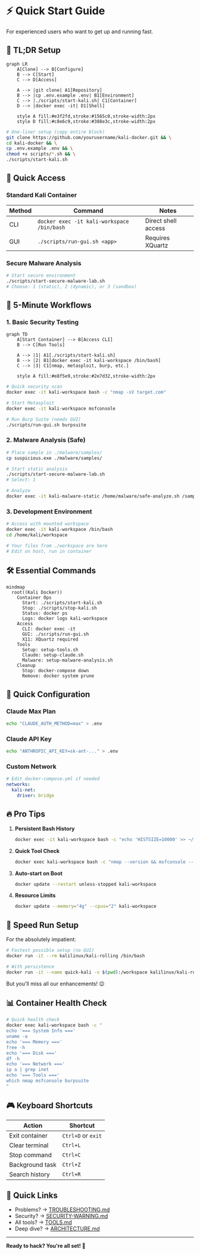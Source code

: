# ⚡ Quick Start Guide

For experienced users who want to get up and running fast.

## 🏃 TL;DR Setup

```mermaid
graph LR
    A[Clone] --> B[Configure]
    B --> C[Start]
    C --> D[Access]
    
    A --> |git clone| A1[Repository]
    B --> |cp .env.example .env| B1[Environment]
    C --> |./scripts/start-kali.sh| C1[Container]
    D --> |docker exec -it| D1[Shell]
    
    style A fill:#e3f2fd,stroke:#1565c0,stroke-width:2px
    style D fill:#c8e6c9,stroke:#388e3c,stroke-width:2px
```

```bash
# One-liner setup (copy entire block)
git clone https://github.com/yourusername/kali-docker.git && \
cd kali-docker && \
cp .env.example .env && \
chmod +x scripts/*.sh && \
./scripts/start-kali.sh
```

## 🎯 Quick Access

### Standard Kali Container

| Method | Command | Notes |
|--------|---------|-------|
| CLI | `docker exec -it kali-workspace /bin/bash` | Direct shell access |
| GUI | `./scripts/run-gui.sh <app>` | Requires XQuartz |

### Secure Malware Analysis

```bash
# Start secure environment
./scripts/start-secure-malware-lab.sh
# Choose: 1 (static), 2 (dynamic), or 3 (sandbox)
```

## 🚀 5-Minute Workflows

### 1. Basic Security Testing

```mermaid
graph TD
    A[Start Container] --> B[Access CLI]
    B --> C[Run Tools]
    
    A --> |1| A1[./scripts/start-kali.sh]
    B --> |2| B1[docker exec -it kali-workspace /bin/bash]
    C --> |3| C1[nmap, metasploit, burp, etc.]
    
    style A fill:#e8f5e9,stroke:#2e7d32,stroke-width:2px
```

```bash
# Quick security scan
docker exec -it kali-workspace bash -c "nmap -sV target.com"

# Start Metasploit
docker exec -it kali-workspace msfconsole

# Run Burp Suite (needs GUI)
./scripts/run-gui.sh burpsuite
```

### 2. Malware Analysis (Safe)

```bash
# Place sample in ./malware/samples/
cp suspicious.exe ./malware/samples/

# Start static analysis
./scripts/start-secure-malware-lab.sh
# Select: 1

# Analyze
docker exec -it kali-malware-static /home/malware/safe-analyze.sh /samples/suspicious.exe
```

### 3. Development Environment

```bash
# Access with mounted workspace
docker exec -it kali-workspace /bin/bash
cd /home/kali/workspace

# Your files from ./workspace are here
# Edit on host, run in container
```

## 🛠️ Essential Commands

```mermaid
mindmap
  root((Kali Docker))
    Container Ops
      Start: ./scripts/start-kali.sh
      Stop: ./scripts/stop-kali.sh
      Status: docker ps
      Logs: docker logs kali-workspace
    Access
      CLI: docker exec -it
      GUI: ./scripts/run-gui.sh
      X11: XQuartz required
    Tools
      Setup: setup-tools.sh
      Claude: setup-claude.sh
      Malware: setup-malware-analysis.sh
    Cleanup
      Stop: docker-compose down
      Remove: docker system prune
```

## 📌 Quick Configuration

### Claude Max Plan
```bash
echo "CLAUDE_AUTH_METHOD=max" > .env
```

### Claude API Key
```bash
echo "ANTHROPIC_API_KEY=sk-ant-..." > .env
```

### Custom Network
```yaml
# Edit docker-compose.yml if needed
networks:
  kali-net:
    driver: bridge
```

## 🔥 Pro Tips

1. **Persistent Bash History**
   ```bash
   docker exec -it kali-workspace bash -c "echo 'HISTSIZE=10000' >> ~/.bashrc"
   ```

2. **Quick Tool Check**
   ```bash
   docker exec kali-workspace bash -c "nmap --version && msfconsole --version"
   ```

3. **Auto-start on Boot**
   ```bash
   docker update --restart unless-stopped kali-workspace
   ```

4. **Resource Limits**
   ```bash
   docker update --memory="4g" --cpus="2" kali-workspace
   ```

## 🚄 Speed Run Setup

For the absolutely impatient:

```bash
# Fastest possible setup (no GUI)
docker run -it --rm kalilinux/kali-rolling /bin/bash

# With persistence
docker run -it --name quick-kali -v $(pwd):/workspace kalilinux/kali-rolling
```

But you'll miss all our enhancements! 😉

## 📊 Container Health Check

```bash
# Quick health check
docker exec kali-workspace bash -c "
echo '=== System Info ==='
uname -a
echo '=== Memory ==='
free -h
echo '=== Disk ==='
df -h
echo '=== Network ==='
ip a | grep inet
echo '=== Tools ==='
which nmap msfconsole burpsuite
"
```

## 🎮 Keyboard Shortcuts

| Action | Shortcut |
|--------|----------|
| Exit container | `Ctrl+D` or `exit` |
| Clear terminal | `Ctrl+L` |
| Stop command | `Ctrl+C` |
| Background task | `Ctrl+Z` |
| Search history | `Ctrl+R` |

## 🔗 Quick Links

- Problems? → [TROUBLESHOOTING.md](./TROUBLESHOOTING.md)
- Security? → [SECURITY-WARNING.md](./SECURITY-WARNING.md)
- All tools? → [TOOLS.md](./TOOLS.md)
- Deep dive? → [ARCHITECTURE.md](./ARCHITECTURE.md)

---

**Ready to hack? You're all set! 🚀**